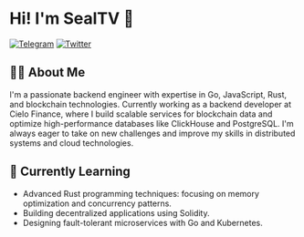# Hi! I'm SealTV 🦭

[![Telegram](https://img.shields.io/badge/Telegram-2CA5E0?style=for-the-badge&logo=telegram&logoColor=white)](https://t.me/SealTV)
[![Twitter](https://img.shields.io/badge/Twitter-%231DA1F2.svg?style=for-the-badge&logo=Twitter&logoColor=white)](https://twitter.com/SealTV_)

## 👨‍💻 About Me

I'm a passionate backend engineer with expertise in Go, JavaScript, Rust, and blockchain technologies. Currently working as a backend developer at Cielo Finance, where I build scalable services for blockchain data and optimize high-performance databases like ClickHouse and PostgreSQL. I'm always eager to take on new challenges and improve my skills in distributed systems and cloud technologies.

## 🌱 Currently Learning

- Advanced Rust programming techniques: focusing on memory optimization and concurrency patterns.
- Building decentralized applications using Solidity.
- Designing fault-tolerant microservices with Go and Kubernetes.

